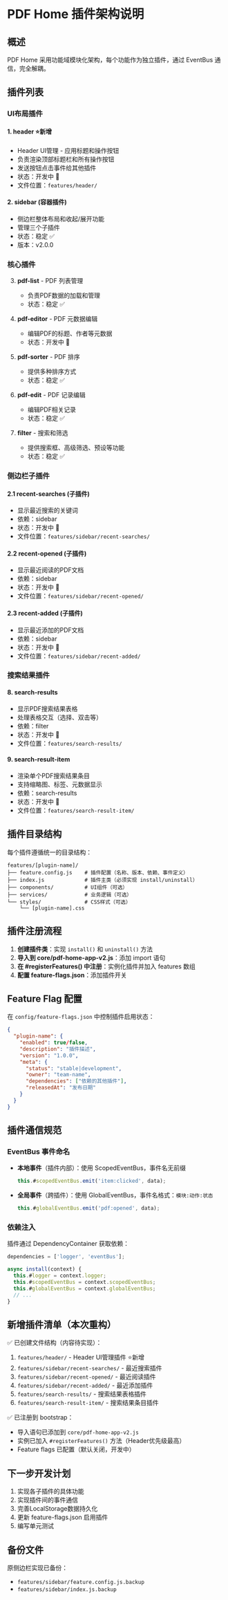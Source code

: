 # PDF Home 插件架构说明

## 概述

PDF Home 采用功能域模块化架构，每个功能作为独立插件，通过 EventBus 通信，完全解耦。

## 插件列表

### UI布局插件

#### 1. **header** ⭐新增
   - Header UI管理 - 应用标题和操作按钮
   - 负责渲染顶部标题栏和所有操作按钮
   - 发送按钮点击事件给其他插件
   - 状态：开发中 🚧
   - 文件位置：`features/header/`

#### 2. **sidebar** (容器插件)
   - 侧边栏整体布局和收起/展开功能
   - 管理三个子插件
   - 状态：稳定 ✅
   - 版本：v2.0.0

### 核心插件

3. **pdf-list** - PDF 列表管理
   - 负责PDF数据的加载和管理
   - 状态：稳定 ✅

4. **pdf-editor** - PDF 元数据编辑
   - 编辑PDF的标题、作者等元数据
   - 状态：开发中 🚧

5. **pdf-sorter** - PDF 排序
   - 提供多种排序方式
   - 状态：稳定 ✅

6. **pdf-edit** - PDF 记录编辑
   - 编辑PDF相关记录
   - 状态：稳定 ✅

7. **filter** - 搜索和筛选
   - 提供搜索框、高级筛选、预设等功能
   - 状态：稳定 ✅

### 侧边栏子插件

#### 2.1 **recent-searches** (子插件)
   - 显示最近搜索的关键词
   - 依赖：sidebar
   - 状态：开发中 🚧
   - 文件位置：`features/sidebar/recent-searches/`

#### 2.2 **recent-opened** (子插件)
   - 显示最近阅读的PDF文档
   - 依赖：sidebar
   - 状态：开发中 🚧
   - 文件位置：`features/sidebar/recent-opened/`

#### 2.3 **recent-added** (子插件)
   - 显示最近添加的PDF文档
   - 依赖：sidebar
   - 状态：开发中 🚧
   - 文件位置：`features/sidebar/recent-added/`

### 搜索结果插件

#### 8. **search-results**
   - 显示PDF搜索结果表格
   - 处理表格交互（选择、双击等）
   - 依赖：filter
   - 状态：开发中 🚧
   - 文件位置：`features/search-results/`

#### 9. **search-result-item**
   - 渲染单个PDF搜索结果条目
   - 支持缩略图、标签、元数据显示
   - 依赖：search-results
   - 状态：开发中 🚧
   - 文件位置：`features/search-result-item/`

## 插件目录结构

每个插件遵循统一的目录结构：

```
features/[plugin-name]/
├── feature.config.js    # 插件配置（名称、版本、依赖、事件定义）
├── index.js             # 插件主类（必须实现 install/uninstall）
├── components/          # UI组件（可选）
├── services/            # 业务逻辑（可选）
└── styles/              # CSS样式（可选）
    └── [plugin-name].css
```

## 插件注册流程

1. **创建插件类**：实现 `install()` 和 `uninstall()` 方法
2. **导入到 core/pdf-home-app-v2.js**：添加 import 语句
3. **在 #registerFeatures() 中注册**：实例化插件并加入 features 数组
4. **配置 feature-flags.json**：添加插件开关

## Feature Flag 配置

在 `config/feature-flags.json` 中控制插件启用状态：

```json
{
  "plugin-name": {
    "enabled": true/false,
    "description": "插件描述",
    "version": "1.0.0",
    "meta": {
      "status": "stable|development",
      "owner": "team-name",
      "dependencies": ["依赖的其他插件"],
      "releasedAt": "发布日期"
    }
  }
}
```

## 插件通信规范

### EventBus 事件命名

- **本地事件**（插件内部）：使用 ScopedEventBus，事件名无前缀
  ```javascript
  this.#scopedEventBus.emit('item:clicked', data);
  ```

- **全局事件**（跨插件）：使用 GlobalEventBus，事件名格式：`模块:动作:状态`
  ```javascript
  this.#globalEventBus.emit('pdf:opened', data);
  ```

### 依赖注入

插件通过 DependencyContainer 获取依赖：

```javascript
dependencies = ['logger', 'eventBus'];

async install(context) {
  this.#logger = context.logger;
  this.#scopedEventBus = context.scopedEventBus;
  this.#globalEventBus = context.globalEventBus;
  // ...
}
```

## 新增插件清单（本次重构）

✅ 已创建文件结构（内容待实现）：

1. `features/header/` - Header UI管理插件 ⭐新增
2. `features/sidebar/recent-searches/` - 最近搜索插件
3. `features/sidebar/recent-opened/` - 最近阅读插件
4. `features/sidebar/recent-added/` - 最近添加插件
5. `features/search-results/` - 搜索结果表格插件
6. `features/search-result-item/` - 搜索结果条目插件

✅ 已注册到 bootstrap：

- 导入语句已添加到 `core/pdf-home-app-v2.js`
- 实例已加入 `#registerFeatures()` 方法（Header优先级最高）
- Feature flags 已配置（默认关闭，开发中）

## 下一步开发计划

1. 实现各子插件的具体功能
2. 实现插件间的事件通信
3. 完善LocalStorage数据持久化
4. 更新 feature-flags.json 启用插件
5. 编写单元测试

## 备份文件

原侧边栏实现已备份：
- `features/sidebar/feature.config.js.backup`
- `features/sidebar/index.js.backup`
